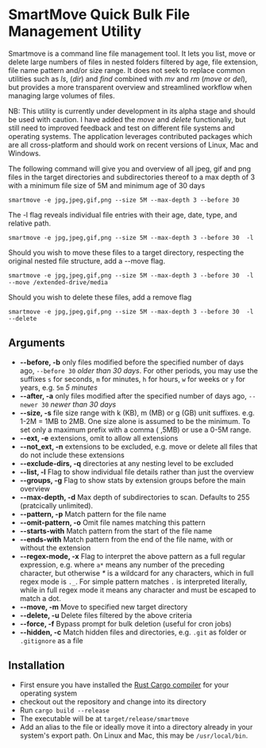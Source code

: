 # SmartMove Quick Bulk File Management Utility

Smartmove is a command line file management tool. It lets you list, move or delete large numbers of files in nested folders filtered by age, file extension, file name pattern and/or size range.
It does not seek to replace common utilities such as _ls_, (_dir_) and _find_ combined with _mv_ and _rm_ (_move_ or _del_), but provides a more transparent overview and streamlined workflow when managing large volumes of files.

NB: This utility is currently under development in its alpha stage and should be used with caution. I have added the _move_ and _delete_ functionaliy, but still need to improved feedback and test on different file systems and operating systems. The application leverages contributed packages which are all cross-platform and should work on recent versions of Linux, Mac and Windows.

The following command will give you and overview of all jpeg, gif and png files in the target directories and subdirectories thereof to a max depth of 3 with a minimum file size of 5M and minimum age of 30 days

`smartmove -e jpg,jpeg,gif,png --size 5M --max-depth 3 --before 30`

The -l flag reveals individual file entries with their age, date, type, and relative path.

`smartmove -e jpg,jpeg,gif,png --size 5M --max-depth 3 --before 30  -l`

Should you wish to move these files to a target directory, respecting the original nested file structure, add a --move flag.

`smartmove -e jpg,jpeg,gif,png --size 5M --max-depth 3 --before 30  -l --move /extended-drive/media`

Should you wish to delete these files, add a remove flag

`smartmove -e jpg,jpeg,gif,png --size 5M --max-depth 3 --before 30  -l --delete`

## Arguments

- **--before, -b** only files modified before the specified number of days ago, `--before 30` _older than 30 days_. For other periods, you may use the suffixes `s` for seconds, `m` for minutes, `h` for hours, `w` for weeks or `y` for years, e.g. `5m` _5 minutes_
- **--after, -a** only files modified after the specified number of days ago, `--newer 30` _newer than 30 days_
- **--size, -s** file size range with k (KB), m (MB) or g (GB) unit suffixes. e.g. 1-2M = 1MB to 2MB. One size alone is assumed to be the minimum. To set only a maximum prefix with a comma ( ,5MB) or use a 0-5M range.
- **--ext, -e** extensions, omit to allow all extensions
- **--not_ext, -n** extensions to be excluded, e.g. move or delete all files that do not include these extensions
- **--exclude-dirs, -q** directories at any nesting level to be excluded
- **--list, -l** Flag to show individual file details rather than just the overview
- **--groups, -g** Flag to show stats by extension groups before the main overview
- **--max-depth, -d** Max depth of subdirectories to scan. Defaults to 255 (pratcically unlimited).
- **--pattern, -p** Match pattern for the file name
- **--omit-pattern, -o** Omit file names matching this pattern
- **--starts-with** Match pattern from the start of the file name
- **--ends-with** Match pattern from the end of the file name, with or without the extension
- **--regex-mode, -x** Flag to interpret the above pattern as a full regular expression, e.g. where `a*` means any number of the preceding character, but otherwise _\*_ is a wildcard for any characters, which in full regex mode is `._`. For simple pattern matches `.` is interpreted literally, while in full regex mode it means any character and must be escaped to match a dot.
- **--move, -m** Move to specified new target directory
- **--delete, -u** Delete files filtered by the above criteria
- **--force, -f** Bypass prompt for bulk deletion (useful for cron jobs)
- **--hidden, -c** Match hidden files and directories, e.g. `.git` as folder or `.gitignore` as a file

## Installation

- First ensure you have installed the [Rust Cargo compiler](https://doc.rust-lang.org/cargo/getting-started/installation.html) for your operating system
- checkout out the repository and change into its directory
- Run `cargo build --release`
- The executable will be at `target/release/smartmove`
- Add an alias to the file or ideally move it into a directory already in your system's export path. On Linux and Mac, this may be `/usr/local/bin`.
